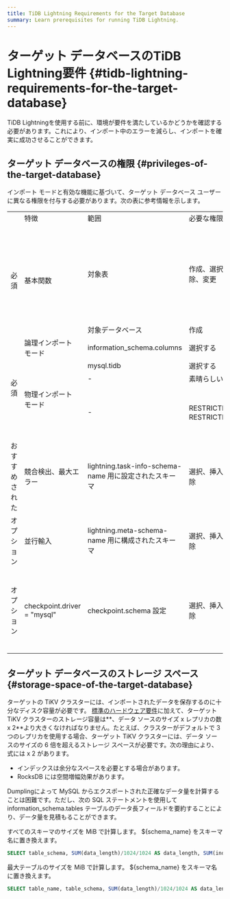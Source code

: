 ```yaml
---
title: TiDB Lightning Requirements for the Target Database
summary: Learn prerequisites for running TiDB Lightning.
---
```


# ターゲット データベースのTiDB Lightning要件 {#tidb-lightning-requirements-for-the-target-database}

TiDB Lightningを使用する前に、環境が要件を満たしているかどうかを確認する必要があります。これにより、インポート中のエラーを減らし、インポートを確実に成功させることができます。

## ターゲット データベースの権限 {#privileges-of-the-target-database}

インポート モードと有効な機能に基づいて、ターゲット データベース ユーザーに異なる権限を付与する必要があります。次の表に参考情報を示します。

<table><tr><td></td><td>特徴</td><td>範囲</td><td>必要な権限</td><td>備考</td></tr><tr><td rowspan="2">必須</td><td rowspan="2">基本関数</td><td>対象表</td><td>作成、選択、挿入、更新、削除、削除、変更</td><td>DROP は、tidb-lightning-ctl が checkpoint-destroy-all コマンドを実行する場合にのみ必要です。</td></tr><tr><td>対象データベース</td><td>作成</td><td></td></tr><tr><td rowspan="4">必須</td><td>論理インポート モード</td><td>information_schema.columns</td><td>選択する</td><td></td></tr><tr><td  rowspan="3">物理インポート モード</td><td>mysql.tidb</td><td>選択する</td><td></td></tr><tr><td>-</td><td>素晴らしい</td><td></td></tr><tr><td>-</td><td> RESTRICTED_VARIABLES_ADMIN、RESTRICTED_TABLES_ADMIN</td><td>対象の TiDB で SEM が有効になっている場合に必要</td></tr><tr><td>おすすめされた</td><td>競合検出、最大エラー</td><td>lightning.task-info-schema-name 用に設定されたスキーマ</td><td>選択、挿入、更新、削除、作成、削除</td><td>必要ない場合は、値を &quot;&quot; に設定する必要があります。</td></tr><tr><td>オプション</td><td>並行輸入</td><td>lightning.meta-schema-name 用に構成されたスキーマ</td><td>選択、挿入、更新、削除、作成、削除</td><td>必要ない場合は、値を &quot;&quot; に設定する必要があります。</td></tr><tr><td>オプション</td><td>checkpoint.driver = &quot;mysql&quot;</td><td> checkpoint.schema 設定</td><td>選択、挿入、更新、削除、作成、削除</td><td>チェックポイント情報がファイルではなくデータベースに格納されている場合に必要</td></tr></table>

## ターゲット データベースのストレージ スペース {#storage-space-of-the-target-database}

ターゲットの TiKV クラスターには、インポートされたデータを保存するのに十分なディスク容量が必要です。 [標準のハードウェア要件](/hardware-and-software-requirements.md)に加えて、ターゲット TiKV クラスターのストレージ容量は**、データ ソースのサイズ x レプリカの数 x 2**より大きくなければなりません。たとえば、クラスターがデフォルトで 3 つのレプリカを使用する場合、ターゲット TiKV クラスターには、データ ソースのサイズの 6 倍を超えるストレージ スペースが必要です。次の理由により、式には x 2 があります。

-   インデックスは余分なスペースを必要とする場合があります。
-   RocksDB には空間増幅効果があります。

Dumplingによって MySQL からエクスポートされた正確なデータ量を計算することは困難です。ただし、次の SQL ステートメントを使用して information_schema.tables テーブルのデータ長フィールドを要約することにより、データ量を見積もることができます。

すべてのスキーマのサイズを MiB で計算します。 ${schema_name} をスキーマ名に置き換えます。

```sql
SELECT table_schema, SUM(data_length)/1024/1024 AS data_length, SUM(index_length)/1024/1024 AS index_length, SUM(data_length+index_length)/1024/1024 AS sum FROM information_schema.tables WHERE table_schema = "${schema_name}" GROUP BY table_schema;
```

最大テーブルのサイズを MiB で計算します。 ${schema_name} をスキーマ名に置き換えます。


```sql
SELECT table_name, table_schema, SUM(data_length)/1024/1024 AS data_length, SUM(index_length)/1024/1024 AS index_length,sum(data_length+index_length)/1024/1024 AS sum FROM information_schema.tables WHERE table_schema = "${schema_name}" GROUP BY table_name,table_schema ORDER BY sum DESC LIMIT 5;
```
